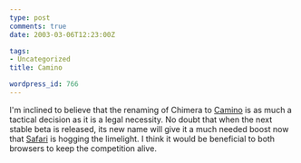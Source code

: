 ```yaml
---
type: post
comments: true
date: 2003-03-06T12:23:00Z

tags:
- Uncategorized
title: Camino

wordpress_id: 766
---
```


I'm inclined to believe that the renaming of Chimera to [Camino](http://www.mozilla.org/projects/camino/) is as much a tactical decision as it is a legal necessity. No doubt that when the next stable beta is released, its new name will give it a much needed boost now that [Safari](http://www.apple.com/safari/) is hogging the limelight. I think it would be beneficial to both browsers to keep the competition alive. 
